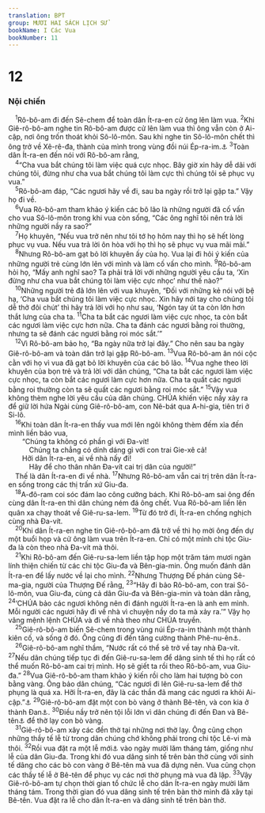 ```yaml
---
translation: BPT
group: MƯƠI HAI SÁCH LỊCH SỬ
bookName: I Các Vua 
bookNumber: 11
---
```


<div class="title"><h1>12</h1><h3>Nội chiến</h3></div>
<span class="verse 1vua_12_1"> <sup>1</sup>Rô-bô-am đi đến Sê-chem để toàn dân Ít-ra-en cử ông lên làm vua.</span>
<span class="verse 1vua_12_2"><sup>2</sup>Khi Giê-rô-bô-am nghe tin Rô-bô-am được cử lên làm vua thì ông vẫn còn ở Ai-cập, nơi ông trốn thoát khỏi Sô-lô-môn. Sau khi nghe tin Sô-lô-môn chết thì ông trở về Xê-rê-đa, thành của mình trong vùng đồi núi Ép-ra-im.<a data-toggle="tooltip" data-placement="bottom" title="Câu nầy trích trong bản cổ Hi-lạp.">⚓</a></span>
<span class="verse 1vua_12_3"><sup>3</sup>Toàn dân Ít-ra-en đến nói với Rô-bô-am rằng,<br/></span>
<span class="verse 1vua_12_4"> <sup>4</sup>“Cha vua bắt chúng tôi làm việc quá cực nhọc. Bây giờ xin hãy dễ dãi với chúng tôi, đừng như cha vua bắt chúng tôi làm cực thì chúng tôi sẽ phục vụ vua.”<br/></span>
<span class="verse 1vua_12_5"> <sup>5</sup>Rô-bô-am đáp, “Các ngươi hãy về đi, sau ba ngày rồi trở lại gặp ta.” Vậy họ đi về.<br/></span>
<span class="verse 1vua_12_6"> <sup>6</sup>Vua Rô-bô-am tham khảo ý kiến các bô lão là những người đã cố vấn cho vua Sô-lô-môn trong khi vua còn sống, “Các ông nghĩ tôi nên trả lời những người nầy ra sao?”<br/></span>
<span class="verse 1vua_12_7"> <sup>7</sup>Họ khuyên, “Nếu vua trở nên như tôi tớ họ hôm nay thì họ sẽ hết lòng phục vụ vua. Nếu vua trả lời ôn hòa với họ thì họ sẽ phục vụ vua mãi mãi.”<br/></span>
<span class="verse 1vua_12_8"> <sup>8</sup>Nhưng Rô-bô-am gạt bỏ lời khuyên ấy của họ. Vua lại đi hỏi ý kiến của những người trẻ cùng lớn lên với mình và làm cố vấn cho mình.</span>
<span class="verse 1vua_12_9"><sup>9</sup>Rô-bô-am hỏi họ, “Mấy anh nghĩ sao? Ta phải trả lời với những người yêu cầu ta, ‘Xin đừng như cha vua bắt chúng tôi làm việc cực nhọc’ như thế nào?”<br/></span>
<span class="verse 1vua_12_10"> <sup>10</sup>Những người trẻ đã lớn lên với vua khuyên, “Đối với những kẻ nói với bệ hạ, ‘Cha vua bắt chúng tôi làm việc cực nhọc. Xin hãy nới tay cho chúng tôi dễ thở đôi chút’ thì hãy trả lời với họ như sau, ‘Ngón tay út ta còn lớn hơn thắt lưng của cha ta.</span>
<span class="verse 1vua_12_11"><sup>11</sup>Cha ta bắt các ngươi làm việc cực nhọc, ta còn bắt các ngươi làm việc cực hơn nữa. Cha ta đánh các ngươi bằng roi thường, nhưng ta sẽ đánh các ngươi bằng roi móc sắt.’”<br/></span>
<span class="verse 1vua_12_12"> <sup>12</sup>Vì Rô-bô-am bảo họ, “Ba ngày nữa trở lại đây.” Cho nên sau ba ngày Giê-rô-bô-am và toàn dân trở lại gặp Rô-bô-am.</span>
<span class="verse 1vua_12_13"><sup>13</sup>Vua Rô-bô-am ăn nói cộc cằn với họ vì vua đã gạt bỏ lời khuyên của các bô lão.</span>
<span class="verse 1vua_12_14"><sup>14</sup>Vua nghe theo lời khuyên của bọn trẻ và trả lời với dân chúng, “Cha ta bắt các ngươi làm việc cực nhọc, ta còn bắt các ngươi làm cực hơn nữa. Cha ta quất các ngươi bằng roi thường còn ta sẽ quất các ngươi bằng roi móc sắt.”</span>
<span class="verse 1vua_12_15"><sup>15</sup>Vậy vua không thèm nghe lời yêu cầu của dân chúng. CHÚA khiến việc nầy xảy ra để giữ lời hứa Ngài cùng Giê-rô-bô-am, con Nê-bát qua A-hi-gia, tiên tri ở Si-lô.<br/></span>
<span class="verse 1vua_12_16"> <sup>16</sup>Khi toàn dân Ít-ra-en thấy vua mới lên ngôi không thèm đếm xỉa đến mình liền bảo vua,<br/>  “Chúng ta không có phần gì với Đa-vít!<br/>   Chúng ta chẳng có dính dáng gì với con trai Gie-xê cả!<br/>  Hỡi dân Ít-ra-en, ai về nhà nấy đi!<br/>   Hãy để cho thân nhân Đa-vít cai trị dân của người!”<br/> Thế là dân Ít-ra-en đi về nhà.</span>
<span class="verse 1vua_12_17"><sup>17</sup>Nhưng Rô-bô-am vẫn cai trị trên dân Ít-ra-en sống trong các thị trấn xứ Giu-đa.<br/></span>
<span class="verse 1vua_12_18"> <sup>18</sup>A-đô-ram coi sóc đám lao công cưỡng bách. Khi Rô-bô-am sai ông đến cùng dân Ít-ra-en thì dân chúng ném đá ông chết. Vua Rô-bô-am liền lên quân xa chạy thoát về Giê-ru-sa-lem.</span>
<span class="verse 1vua_12_19"><sup>19</sup>Từ đó trở đi, Ít-ra-en chống nghịch cùng nhà Đa-vít.<br/></span>
<span class="verse 1vua_12_20"> <sup>20</sup>Khi dân Ít-ra-en nghe tin Giê-rô-bô-am đã trở về thì họ mời ông đến dự một buổi họp và cử ông làm vua trên Ít-ra-en. Chỉ có một mình chi tộc Giu-đa là còn theo nhà Đa-vít mà thôi.<br/></span>
<span class="verse 1vua_12_21"> <sup>21</sup>Khi Rô-bô-am đến Giê-ru-sa-lem liền tập họp một trăm tám mươi ngàn lính thiện chiến từ các chi tộc Giu-đa và Bên-gia-min. Ông muốn đánh dân Ít-ra-en để lấy nước về lại cho mình.</span>
<span class="verse 1vua_12_22"><sup>22</sup>Nhưng Thượng Đế phán cùng Sê-ma-gia, người của Thượng Đế rằng,</span>
<span class="verse 1vua_12_23"><sup>23</sup>“Hãy đi bảo Rô-bô-am, con trai Sô-lô-môn, vua Giu-đa, cùng cả dân Giu-đa và Bên-gia-min và toàn dân rằng,</span>
<span class="verse 1vua_12_24"><sup>24</sup>‘CHÚA bảo các ngươi không nên đi đánh người Ít-ra-en là anh em mình. Mỗi người các ngươi hãy đi về nhà vì chuyện nầy do ta mà xảy ra.’” Vậy họ vâng mệnh lệnh CHÚA và đi về nhà theo như CHÚA truyền.<br/></span>
<span class="verse 1vua_12_25"> <sup>25</sup>Giê-rô-bô-am biến Sê-chem trong vùng núi Ép-ra-im thành một thành kiên cố, và sống ở đó. Ông cũng đi đến tăng cường thành Phê-nu-ên<a data-toggle="tooltip" data-placement="bottom" title="Hay “Phê-niên.”">⚓</a>.<br/></span>
<span class="verse 1vua_12_26"> <sup>26</sup>Giê-rô-bô-am nghĩ thầm, “Nước rất có thể sẽ trở về tay nhà Đa-vít.</span>
<span class="verse 1vua_12_27"><sup>27</sup>Nếu dân chúng tiếp tục đi đến Giê-ru-sa-lem để dâng sinh tế thì họ rất có thể muốn Rô-bô-am cai trị mình. Họ sẽ giết ta rồi theo Rô-bô-am, vua Giu-đa.”</span>
<span class="verse 1vua_12_28"><sup>28</sup>Vua Giê-rô-bô-am tham khảo ý kiến rồi cho làm hai tượng bò con bằng vàng. Ông bảo dân chúng, “Các ngươi đi lên Giê-ru-sa-lem để thờ phụng là quá xa. Hỡi Ít-ra-en, đây là các thần đã mang các ngươi ra khỏi Ai-cập.”<a data-toggle="tooltip" data-placement="bottom" title="Lời kêu gọi nầy giống y lời A-rôn bảo dân chúng khi ông đúc con bò vàng trong sa mạc. Xem Xuất 32:4.">⚓</a></span>
<span class="verse 1vua_12_29"><sup>29</sup>Giê-rô-bô-am đặt một con bò vàng ở thành Bê-tên, và con kia ở thành Đan<a data-toggle="tooltip" data-placement="bottom" title="Bê-tên là một thị trấn thuộc miền Nam Ít-ra-en, gần Giu-đa. Đan nằm ở phía Bắc Ít-ra-en.">⚓</a>.</span>
<span class="verse 1vua_12_30"><sup>30</sup>Điều nầy trở nên tội lỗi lớn vì dân chúng đi đến Đan và Bê-tên<a data-toggle="tooltip" data-placement="bottom" title="Cụm từ nầy trích trong bản cổ Hi-lạp.">⚓</a> để thờ lạy con bò vàng.<br/></span>
<span class="verse 1vua_12_31"> <sup>31</sup>Giê-rô-bô-am xây các đền thờ tại những nơi thờ lạy. Ông cũng chọn những thầy tế lễ từ trong dân chúng chớ không phải trong chi tộc Lê-vi mà thôi.</span>
<span class="verse 1vua_12_32"><sup>32</sup>Rồi vua đặt ra một lễ mới<a data-toggle="tooltip" data-placement="bottom" title="Rất có thể là Lễ Chòi Lá. Xem “Lễ Chòi Lá” trong Bảng Giải Thích Từ Ngữ.">⚓</a> vào ngày mười lăm tháng tám, giống như lễ của dân Giu-đa. Trong khi đó vua dâng sinh tế trên bàn thờ cùng với sinh tế dâng cho các bò con vàng ở Bê-tên mà vua đã dựng nên. Vua cũng chọn các thầy tế lễ ở Bê-tên để phục vụ các nơi thờ phụng mà vua đã lập.</span>
<span class="verse 1vua_12_33"><sup>33</sup>Vậy Giê-rô-bô-am tự chọn thời gian tổ chức lễ cho dân Ít-ra-en ngày mười lăm tháng tám. Trong thời gian đó vua dâng sinh tế trên bàn thờ mình đã xây tại Bê-tên. Vua đặt ra lễ cho dân Ít-ra-en và dâng sinh tế trên bàn thờ.<br/></span>

